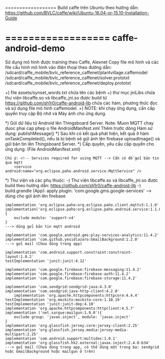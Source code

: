 ==================
Build caffe trên Ubuntu theo hướng dẫn: 
https://github.com/BVLC/caffe/wiki/Ubuntu-16.04-or-15.10-Installation-Guide

==================
caffe-android-demo
==================

Sử dụng mô hình được training theo Caffe, Alexnet
Copy file mô hình và các file cấu hình mô hình vào điện thoại theo đường dẫn:
/sdcard/caffe_mobile/bvlc_reference_caffenet/plantvillage.caffemodel
/sdcard/caffe_mobile/bvlc_reference_caffenet/solver.prototxt
/sdcard/caffe_mobile/bvlc_reference_caffenet/deploy.prototxt

+) file assets/synset_words.txt chứa tên các bệnh
+) thư mục jniLibs chứa thư viện libcaffe.so và libcaffe_jni.so được build từ https://github.com/sh1r0/caffe-android-lib chứa các hàm, phương thức đọc và sử dụng file mô hình caffemodel.
+) NOTE: khi chạy ứng dụng, cần cấp quyền truy cập Bộ nhớ và Máy ảnh cho ứng dụng.


*) Gửi dữ liệu từ Android lên Thingsboard Server.
        Note: Muon MQTT chay duoc phai cap phep o file AndroidManifest.xml
        Thêm trước dòng </application>
        <service android:name="org.eclipse.paho.android.service.MqttService" />
    Hàm sử dụng: publishMessage()
*) Sau khi có kết quả phát hiện, kết quả ở hàm onTaskCompleted(), nếu lá bị bệnh sẽ gửi ảnh lên firebase uploadImage() và gửi bản tin lên Thingsboard Server.
*) Cấp quyền, yêu cầu cấp quyền cho ứng dụng: (File AndroidManifest.xml)
    <uses-permission android:name="android.permission.WAKE_LOCK" />
    <uses-permission android:name="android.permission.INTERNET" />
    <uses-permission android:name="android.permission.ACCESS_NETWORK_STATE" />
    <uses-permission android:name="android.permission.RECEIVE_BOOT_COMPLETED" />
    <uses-permission android:name="android.permission.WRITE_EXTERNAL_STORAGE" />
    <uses-permission android:name="android.permission.READ_EXTERNAL_STORAGE"/>
    <uses-permission android:name="android.permission.CAMERA" />
    <uses-feature android:name="android.hardware.camera" />
    <uses-feature android:name="android.hardware.camera.autofocus" />

    Chú ý: <!-- Services required for using MQTT --> Cần có để gửi bản tin qua mqtt
        <service android:name="org.eclipse.paho.android.service.MqttService" />

*) Thư viện và các phụ thuộc:
        -) Thư viện libcaffe.so và libcaffe_jni.so được build theo hướng dẫn: https://github.com/sh1r0/caffe-android-lib 
        -) build.grandle (App):
    apply plugin: 'com.google.gms.google-services' 
    --> dùng cho gửi ảnh lên firebase

    implementation 'org.eclipse.paho:org.eclipse.paho.client.mqttv3:1.1.0'
    implementation('org.eclipse.paho:org.eclipse.paho.android.service:1.1.0') {
        exclude module: 'support-v4'
    }
    ---> dùng gửi bản tin mqtt android 

    implementation 'com.google.android.gms:play-services-analytics:11.4.2'
    implementation 'com.github.yesidlazaro:GmailBackground:1.2.0'
    ---> gửi mail (Chưa dùng trong app)

    implementation 'com.android.support.constraint:constraint-layout:1.0.2'
    testImplementation 'junit:junit:4.12'

    implementation 'com.google.firebase:firebase-messaging:11.4.2'
    implementation 'com.google.firebase:firebase-auth:11.4.2'
    implementation 'com.google.firebase:firebase-storage:11.4.2'

    implementation 'com.sendgrid:sendgrid-java:4.3.0'
    implementation 'com.sendgrid:java-http-client:4.2.0'
        implementation 'org.apache.httpcomponents:httpcore:4.4.4'
    testImplementation 'org.mockito:mockito-core:1.10.19'
    testImplementation 'junit:junit-dep:4.10'
    implementation 'org.apache.httpcomponents:httpclient:4.5.7'
    implementation ('net.sargue:mailgun:1.9.0'){
        exclude group: 'javax.inject', module: 'javax.inject'
    }
    implementation 'org.glassfish.jersey.core:jersey-client:2.25'
    implementation 'org.glassfish.jersey.media:jersey-media-multipart:2.25'
    implementation 'com.android.support:multidex:1.0.1'
    implementation 'org.glassfish.hk2.external:javax.inject:2.4.0-b34'
    ---> gửi mail (Chưa dùng trong app, có thế dùng một trong ba: sendgrid hoặc GmailBackground hoặc mailgun ở trên)

